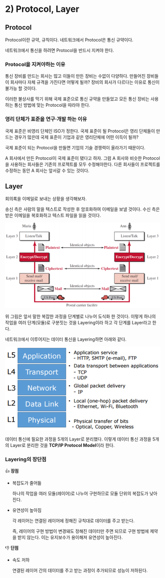# 2) Protocol, Layer

## Protocol

Protocol이란 규약, 규칙이다. 네트워크에서 Protocol은 통신 규약이다.

네트워크에서 통신을 하려면 Protocol을 반드시 지켜야 한다.

### Protocol을 지켜야하는 이유

통신 장비를 만드는 회사는 많고 이들이 만든 장비는 수없이 다양하다. 만들어진 장비들이 회사마다 자체 규격을 가진다면 어떻게 될까? 장비의 회사가 다르다는 이유로 통신이 불가능 할 것이다.

이러한 불상사를 막기 위해 국제 표준으로 통신 규약을 만들었고 모든 통신 장비는 사용하는 통신 방법에 맞는 Protocol을 따라야 한다.

### 영리 단체가 표준을 연구·개발 하는 이유

국제 표준은 비영리 단체인 ISO가 정한다. 국제 표준이 될 Protocol은 영리 단체들이 만드는 경우가 많은데 국제 표준이 기업과 같은 영리단체에 어떤 이득이 될까?

국제 표준이 되는 Protocol을 만들면 기업의 기술 경쟁력이 올라가기 때문이다. 

A 회사에서 만든 Protocol이 국제 표준이 됐다고 하자. 그럼 A 회사와 비슷한 Protocol을 사용하는 회사들은 기존의 프로젝트를 모두 수정해야한다. 다른 회사들이 프로젝트를 수정하는 동안 A 회사는 앞서갈 수 있는 것이다.

## Layer

회의록을 이메일로 보내는 상황을 생각해보자. 

송신 측은 사람의 말을 텍스트로 작성한 후 암호화하여 이메일을 보낼 것이다. 수신 측은 받은 이메일을 복호화하고 텍스트 파일을 읽을 것이다.

<p align="center"><img src="../../images/데이터통신/2) Protocol, Layer-Untitled.png"></p>

위 그림은 앞서 말한 복잡한 과정을 단계별로 나누어 도식화 한 것이다. 이렇게 하나의 작업을 여러 단계(모듈)로 구분짓는 것을 Layering이라 하고 각 단계를 Layer라고 한다.

네트워크에서 이루어지는 데이터 통신을 Layering하면 아래와 같다.

<p align="center"><img src="../../images/데이터통신/2) Protocol, Layer-Untitled 1.png"></p>

데이터 통신에 필요한 과정을 5개의 Layer로 분리했다. 이렇게 데이터 통신 과정을 5개의 Layer로 분리한 것을 **TCP/IP Protocol Model**이라 한다.

### Layering의 장단점

👍 **장점**

- 복잡도가 줄어듦
    
    하나의 작업을 여러 모듈(레이어)로 나누어 구현하므로 모듈 단위의 복잡도가 낮아진다.
    
- 유연성이 높아짐
    
    각 레이어는 연결된 레이어에 정해진 규칙대로 데이터를 주고 받는다.
    
    즉, 레이어의 구현 방법이 변경돼도 정해진 데이터만 주면 되므로 구현 방법에 제약을 받지 않는다. 이는 유지보수가 용이해져 유연성이 높아진다.
    

👎 **단점**

- 속도 저하
    
    연결된 레이어 간의 데이터를 주고 받는 과정이 추가되므로 성능이 저하된다.